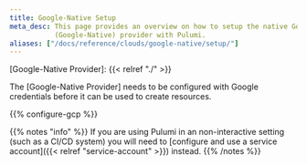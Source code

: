 ```yaml
---
title: Google-Native Setup
meta_desc: This page provides an overview on how to setup the native Google Cloud
           (Google-Native) provider with Pulumi.
aliases: ["/docs/reference/clouds/google-native/setup/"]
---
```


[Google-Native Provider]: {{< relref "./" >}}

The [Google-Native Provider] needs to be configured with Google credentials
before it can be used to create resources.

{{% configure-gcp %}}

{{% notes "info" %}}
If you are using Pulumi in an non-interactive setting (such as a CI/CD system) you will need to [configure and use a service account]({{< relref "service-account" >}}) instead.
{{% /notes %}}
